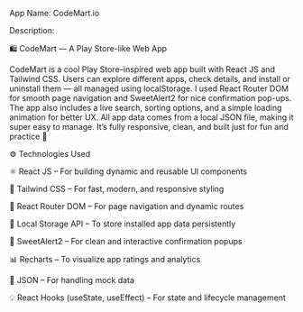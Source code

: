 App Name: CodeMart.io

Description:

🛍️ CodeMart — A Play Store-like Web App

CodeMart is a cool Play Store–inspired web app built with React JS and Tailwind CSS. Users can explore different apps, check details, and install or uninstall them — all managed using localStorage. I used React Router DOM for smooth page navigation and SweetAlert2 for nice confirmation pop-ups. The app also includes a live search, sorting options, and a simple loading animation for better UX. All app data comes from a local JSON file, making it super easy to manage. It’s fully responsive, clean, and built just for fun and practice 🚀

⚙️ Technologies Used

⚛️ React JS – For building dynamic and reusable UI components

🎨 Tailwind CSS – For fast, modern, and responsive styling

🧭 React Router DOM – For page navigation and dynamic routes

💾 Local Storage API – To store installed app data persistently

🍬 SweetAlert2 – For clean and interactive confirmation popups

📊 Recharts – To visualize app ratings and analytics

📁 JSON – For handling mock data

💡 React Hooks (useState, useEffect) – For state and lifecycle management